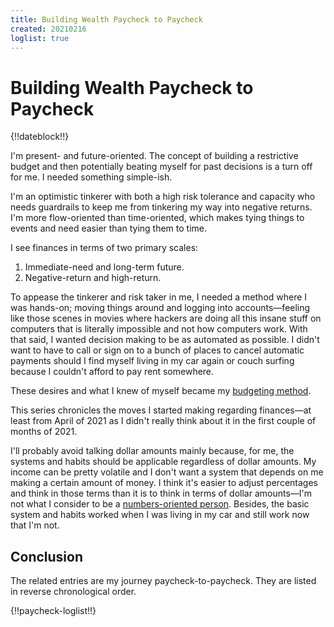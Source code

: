 ```yaml
---
title: Building Wealth Paycheck to Paycheck
created: 20210216
loglist: true
---
```


# Building Wealth Paycheck to Paycheck

{!!dateblock!!}

I'm present- and future-oriented. The concept of building a restrictive budget and then potentially beating myself for past decisions is a turn off for me. I needed something simple-ish.

I'm an optimistic tinkerer with both a high risk tolerance and capacity who needs guardrails to keep me from tinkering my way into negative returns. I'm more flow-oriented than time-oriented, which makes tying things to events and need easier than tying them to time.

I see finances in terms of two primary scales:

1. Immediate-need and long-term future.
2. Negative-return and high-return.

To appease the tinkerer and risk taker in me, I needed a method where I was hands-on; moving things around and logging into accounts—feeling like those scenes in movies where hackers are doing all this insane stuff on computers that is literally impossible and not how computers work. With that said, I wanted decision making to be as automated as possible. I didn't want to have to call or sign on to a bunch of places to cancel automatic payments should I find myself living in my car again or couch surfing because I couldn't afford to pay rent somewhere.

These desires and what I knew of myself became my [budgeting method](/experiences/finances/personal-budget/).

This series chronicles the moves I started making regarding finances—at least from April of 2021 as I didn't really think about it in the first couple of months of 2021.

I'll probably avoid talking dollar amounts mainly because, for me, the systems and habits should be applicable regardless of dollar amounts. My income can be pretty volatile and I don't want a system that depends on me making a certain amount of money. I think it's easier to adjust percentages and think in those terms than it is to think in terms of dollar amounts—I'm not what I consider to be a [numbers-oriented person](/essays-and-editorials/motivators/). Besides, the basic system and habits worked when I was living in my car and still work now that I'm not.

## Conclusion

The related entries are my journey paycheck-to-paycheck. They are listed in reverse chronological order.

{!!paycheck-loglist!!}

